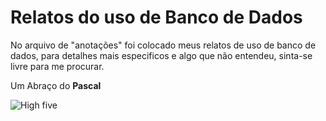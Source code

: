 # Relatos do uso de Banco de Dados

No arquivo de "anotações" foi colocado meus relatos de uso de banco de dados, para detalhes mais especificos e algo que não entendeu, sinta-se livre para me procurar.

Um Abraço do **Pascal**

![High five](https://media0.giphy.com/media/3oKIPbOaTdyWc8iUWA/giphy.gif?cid=ecf05e47rs0ofj6to2pu57na5agzkmscrtcv0h3zwhypidkq&ep=v1_gifs_search&rid=giphy.gif&ct=g)

